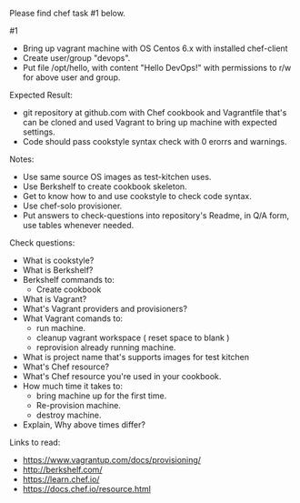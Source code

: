 Please find chef task #1 below.

#1
- Bring up vagrant machine with OS Centos 6.x with installed chef-client
- Create user/group "devops".
- Put file /opt/hello, with content "Hello DevOps!" with permissions to r/w for above user and group.

Expected Result: 
- git repository at github.com with Chef cookbook and Vagrantfile that's can be cloned and used Vagrant to bring up machine with expected settings.
- Code should pass cookstyle syntax check with 0 erorrs and warnings.

Notes:
- Use same source OS images as test-kitchen uses.
- Use Berkshelf to create cookbook skeleton.
- Get to know how to and use cookstyle to check code syntax.
- Use chef-solo provisioner.
- Put answers to check-questions into repository's Readme, in Q/A form, use tables whenever needed. 

Check questions:
- What is cookstyle?
- What is Berkshelf?
- Berkshelf commands to:
   - Create cookbook
- What is Vagrant?
- What's Vagrant providers and provisioners?
- What Vagrant comands to:
   - run machine.
   - cleanup vagrant workspace ( reset space to blank )
   - reprovision already running machine.
- What is project name that's supports images for test kitchen
- What's Chef resource?
- What's Chef resource you're used in your cookbook.
- How much time it takes to:
    - bring machine up for the first time.
    - Re-provision machine.
    - destroy machine.
- Explain, Why above times differ?

Links to read:
- https://www.vagrantup.com/docs/provisioning/
- http://berkshelf.com/
- https://learn.chef.io/
- https://docs.chef.io/resource.html
